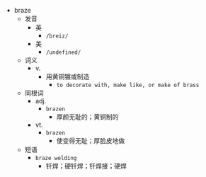- braze
  - 发音
    - 英
      - `/breiz/`
    - 美
      - `/undefined/`
  - 词义
    - v.
      - 用黄铜镀或制造
        - `to decorate with, make like, or make of brass `
  - 同根词
    - adj.
      - `brazen`
        - 厚颜无耻的；黄铜制的
    - vt.
      - `brazen`
        - 使变得无耻；厚脸皮地做
  - 短语
    - `braze welding`
      - 钎焊；硬钎焊；钎焊接；硬焊 
